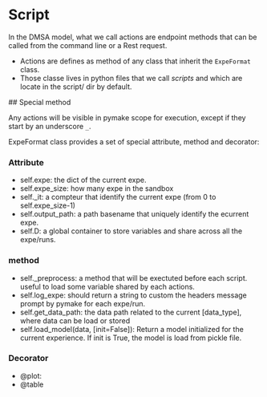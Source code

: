 
# Script

In the DMSA model, what we call actions are endpoint methods that can be called from the command line or a Rest request.

* Actions are defines as method of any class that inherit the `ExpeFormat` class.
* Those classe lives in python files that we call *scripts* and which are locate in the script/ dir by default.

## Special method

Any actions will be visible in pymake scope for execution, except if they start by an underscore `_`.

ExpeFormat class provides a set of special attribute, method and decorator:

### Attribute
* self.expe: the dict of the current expe.
* self.expe_size: how many expe in the sandbox
* self.\_it: a compteur that identify the current expe (from 0 to self.expe_size-1)
* self.output_path: a path basename that uniquely identify the ecurrent expe.
* self.D: a global container to store variables and share across all the expe/runs.

### method
* self.\_preprocess: a method that will be exectuted before each script. useful to load some variable shared by each actions.
* self.log_expe: should return a string to custom the headers message prompt by pymake for each expe/run.
* self.get_data_path: the data path related to the current [data_type], where data can be load or stored 
* self.load_model(data, [init=False]): Return a model initialized for the current experience. If init is True, the model is load from pickle file.

### Decorator
* @plot: 
* @table



